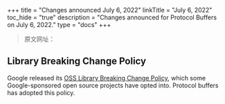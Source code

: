 +++
title = "Changes announced July 6, 2022"
linkTitle = "July 6, 2022"
toc_hide = "true"
description = "Changes announced for Protocol Buffers on July 6, 2022."
type = "docs"
+++

> 原文网址： 

## Library Breaking Change Policy

Google released its
[OSS Library Breaking Change Policy](https://opensource.google/documentation/policies/library-breaking-change),
which some Google-sponsored open source projects have opted into. Protocol
buffers has adopted this policy.
